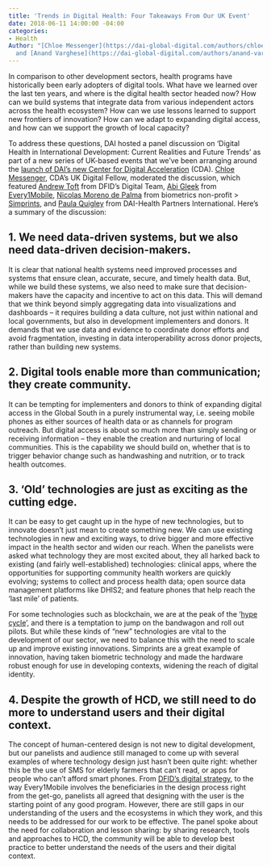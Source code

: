 ```yaml
---
title: 'Trends in Digital Health: Four Takeaways From Our UK Event'
date: 2018-06-11 14:00:00 -04:00
categories:
- Health
Author: "[Chloe Messenger](https://dai-global-digital.com/authors/chloe-messenger/)
  and [Anand Varghese](https://dai-global-digital.com/authors/anand-varghese/)"
---
```


In comparison to other development sectors, health programs have historically been early adopters of digital tools. What have we learned over the last ten years, and where is the digital health sector headed now? How can we build systems that integrate data from various independent actors across the health ecosystem? How can we use lessons learned to support new frontiers of innovation? How can we adapt to expanding digital access, and how can we support the growth of local capacity?

<!--more-->

To address these questions, DAI hosted a panel discussion on ‘Digital Health in International Development: Current Realities and Future Trends’ as part of a new series of UK-based events that we’ve been arranging around the [launch of DAI’s new Center for Digital Acceleration](https://www.dai.com/news/dai-launches-the-center-for-digital-acceleration) (CDA). [Chloe Messenger](https://www.linkedin.com/in/chloemessenger/), CDA’s UK Digital Fellow, moderated the discussion, which featured [Andrew Toft](https://www.linkedin.com/in/andrew-toft-87314597/) from DFID’s Digital Team, [Abi Gleek](https://www.linkedin.com/in/abigleek/) from [Every1Mobile](http://www.every1mobile.net/), [Nicolas Moreno de Palma](https://www.linkedin.com/in/nicolasmorenodepalma/) from biometrics non-profit > [Simprints](https://www.simprints.com/about/), and [Paula Quigley](http://healthpartners-int.co.uk/our-team/technical-team/paula-quigley/) from DAI-Health Partners International. Here’s a summary of the discussion: 

## 1. We need data-driven systems, but we also need data-driven decision-makers.

It is clear that national health systems need improved processes and systems that ensure clean, accurate, secure, and timely health data. But, while we build these systems, we also need to make sure that decision-makers have the capacity and incentive to act on this data. This will demand that we think beyond simply aggregating data into visualizations and dashboards – it requires building a data culture, not just within national and local governments, but also in development implementers and donors. It demands that we use data and evidence to coordinate donor efforts and avoid fragmentation, investing in data interoperability across donor projects, rather than building new systems. 

## 2. Digital tools enable more than communication; they create community. 

It can be tempting for implementers and donors to think of expanding digital access in the Global South in a purely instrumental way, i.e. seeing mobile phones as either sources of health data or as channels for program outreach. But digital access is about so much more than simply sending or receiving information – they enable the creation and nurturing of local communities. This is the capability we should build on, whether that is to trigger behavior change such as handwashing and nutrition, or to track health outcomes. 

## 3. ‘Old’ technologies are just as exciting as the cutting edge. 

It can be easy to get caught up in the hype of new technologies, but to innovate doesn’t just mean to create something new. We can use existing technologies in new and exciting ways, to drive bigger and more effective impact in the health sector and widen our reach. When the panelists were asked what technology they are most excited about, they all harked back to existing (and fairly well-established) technologies: clinical apps, where the opportunities for supporting community health workers are quickly evolving; systems to collect and process health data; open source data management platforms like DHIS2; and feature phones that help reach the ‘last mile’ of patients. 

For some technologies such as blockchain, we are at the peak of the ‘[hype cycle](https://dai-global-digital.com/getting-past-the-blockchain-hype-cycle.html?utm_source=related-box)’, and there is a temptation to jump on the bandwagon and roll out pilots. But while these kinds of “new” technologies are vital to the development of our sector, we need to balance this with the need to scale up and improve existing innovations. Simprints are a great example of innovation, having taken biometric technology and made the hardware robust enough for use in developing contexts, widening the reach of digital identity. 

## 4. Despite the growth of HCD, we still need to do more to understand users and their digital context. 

The concept of human-centered design is not new to digital development, but our panelists and audience still managed to come up with several examples of where technology design just hasn’t been quite right: whether this be the use of SMS for elderly farmers that can’t read, or apps for people who can’t afford smart phones. From [DFID’s digital strategy](https://www.gov.uk/government/publications/dfid-digital-strategy-2018-to-2020-doing-development-in-a-digital-world), to the way Every1Mobile involves the beneficiaries in the design process right from the get-go, panelists all agreed that designing with the user is the starting point of any good program. However, there are still gaps in our understanding of the users and the ecosystems in which they work, and this needs to be addressed for our work to be effective. The panel spoke about the need for collaboration and lesson sharing: by sharing research, tools and approaches to HCD, the community will be able to develop best practice to better understand the needs of the users and their digital context.



